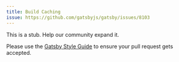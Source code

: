 ```yaml
---
title: Build Caching
issue: https://github.com/gatsbyjs/gatsby/issues/8103
---
```


This is a stub. Help our community expand it.

Please use the [Gatsby Style Guide](/docs/gatsby-style-guide/) to ensure your
pull request gets accepted.
